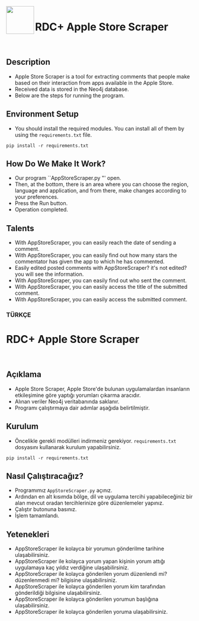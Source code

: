 <img align="left" width="75" height="75" src="img.png">

# RDC+ Apple Store Scraper
<br>

## Description

* Apple Store Scraper is a tool for extracting comments that people make based on their interaction from apps available in the Apple Store. <br>
* Received data is stored in the Neo4j database. <br>
* Below are the steps for running the program.<br>

## Environment Setup

* You should install the required modules. You can install all of them by using the ```requirements.txt``` file.
```shell
pip install -r requirements.txt
```

## How Do We Make It Work?

* Our program ``AppStoreScraper.py "' open.<br>
* Then, at the bottom, there is an area where you can choose the region, language and application, and from there, make changes according to your preferences.<br>
* Press the Run button.<br>
* Operation completed.<br>

## Talents

* With AppStoreScraper, you can easily reach the date of sending a comment.<br>
* With AppStoreScraper, you can easily find out how many stars the commentator has given the app to which he has commented.<br>
* Easily edited posted comments with AppStoreScraper? it's not edited? you will see the information.<br>
* With AppStoreScraper, you can easily find out who sent the comment.<br>
* With AppStoreScraper, you can easily access the title of the submitted comment.<br>
* With AppStoreScraper, you can easily access the submitted comment.<br>

### TÜRKÇE

# RDC+ Apple Store Scraper
<br>

## Açıklama

* Apple Store Scraper, Apple Store'de bulunan uygulamalardan insanların etkileşimine göre yaptığı yorumları çıkarma aracıdır. <br>
* Alınan veriler Neo4j veritabanında saklanır. <br>
* Programı çalıştırmaya dair adımlar aşağıda belirtilmiştir.<br>

## Kurulum

* Öncelikle gerekli modülleri indirmeniz gerekiyor. ```requirements.txt``` dosyasını kullanarak kurulum yapabilirsiniz.
```shell
pip install -r requirements.txt
```

## Nasıl Çalıştıracağız?

* Programımız ```AppStoreScraper.py``` açınız.<br>
* Ardından en alt kısımda bölge, dil ve uygulama tercihi yapabileceğiniz bir alan mevcut oradan tercihlerinize göre düzenlemeler yapınız.<br>
* Çalıştır butonuna basınız.<br>
* İşlem tamamlandı.<br>

## Yetenekleri

* AppStoreScraper ile kolayca bir yorumun gönderilme tarihine ulaşabilirsiniz.<br>
* AppStoreScraper ile kolayca yorum yapan kişinin yorum attığı uygulamaya kaç yıldız verdiğine ulaşabilirsiniz.<br>
* AppStoreScraper ile kolayca gönderilen yorum düzenlendi mi? düzenlenmedi mi? bilgisine ulaşabilirsiniz.<br>
* AppStoreScraper ile kolayca gönderilen yorum kim tarafından gönderildiği bilgisine ulaşabilirsiniz.<br>
* AppStoreScraper ile kolayca gönderilen yorumun başlığına ulaşabilirsiniz.<br>
* AppStoreScraper ile kolayca gönderilen yoruma ulaşabilirsiniz.<br>
